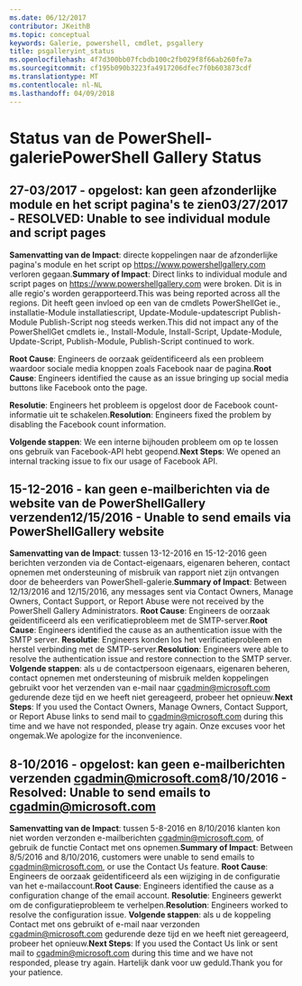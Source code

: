 ```yaml
---
ms.date: 06/12/2017
contributor: JKeithB
ms.topic: conceptual
keywords: Galerie, powershell, cmdlet, psgallery
title: psgalleryint_status
ms.openlocfilehash: 4f7d300bb07fcbdb100c2fb029f8f66ab260fe7a
ms.sourcegitcommit: cf195b090b3223fa4917206dfec7f0b603873cdf
ms.translationtype: MT
ms.contentlocale: nl-NL
ms.lasthandoff: 04/09/2018
---
```

<a name="powershell-gallery-status"></a><span data-ttu-id="55b98-103">Status van de PowerShell-galerie</span><span class="sxs-lookup"><span data-stu-id="55b98-103">PowerShell Gallery Status</span></span>
=========================

## <a name="03272017---resolved-unable-to-see-individual-module-and-script-pages"></a><span data-ttu-id="55b98-104">27-03/2017 - opgelost: kan geen afzonderlijke module en het script pagina's te zien</span><span class="sxs-lookup"><span data-stu-id="55b98-104">03/27/2017 - RESOLVED: Unable to see individual module and script pages</span></span>

<span data-ttu-id="55b98-105">__Samenvatting van de Impact__: directe koppelingen naar de afzonderlijke pagina's module en het script op https://www.powershellgallery.com verloren gegaan.</span><span class="sxs-lookup"><span data-stu-id="55b98-105">__Summary of Impact__: Direct links to individual module and script pages on https://www.powershellgallery.com were broken.</span></span> <span data-ttu-id="55b98-106">Dit is in alle regio's worden gerapporteerd.</span><span class="sxs-lookup"><span data-stu-id="55b98-106">This was being reported across all the regions.</span></span> <span data-ttu-id="55b98-107">Dit heeft geen invloed op een van de cmdlets PowerShellGet ie., installatie-Module installatiescript, Update-Module-updatescript Publish-Module Publish-Script nog steeds werken.</span><span class="sxs-lookup"><span data-stu-id="55b98-107">This did not impact any of the PowerShellGet cmdlets ie., Install-Module, Install-Script, Update-Module, Update-Script, Publish-Module, Publish-Script continued to work.</span></span>

<span data-ttu-id="55b98-108">__Root Cause__: Engineers de oorzaak geïdentificeerd als een probleem waardoor sociale media knoppen zoals Facebook naar de pagina.</span><span class="sxs-lookup"><span data-stu-id="55b98-108">__Root Cause__: Engineers identified the cause as an issue bringing up social media buttons like Facebook onto the page.</span></span>

<span data-ttu-id="55b98-109">__Resolutie__: Engineers het probleem is opgelost door de Facebook count-informatie uit te schakelen.</span><span class="sxs-lookup"><span data-stu-id="55b98-109">__Resolution__: Engineers fixed the problem by disabling the Facebook count information.</span></span>

<span data-ttu-id="55b98-110">__Volgende stappen__: We een interne bijhouden probleem om op te lossen ons gebruik van Facebook-API hebt geopend.</span><span class="sxs-lookup"><span data-stu-id="55b98-110">__Next Steps__: We opened an internal tracking issue to fix our usage of Facebook API.</span></span>

## <a name="12152016---unable-to-send-emails-via-powershellgallery-website"></a><span data-ttu-id="55b98-111">15-12-2016 - kan geen e-mailberichten via de website van de PowerShellGallery verzenden</span><span class="sxs-lookup"><span data-stu-id="55b98-111">12/15/2016 - Unable to send emails via PowerShellGallery website</span></span>

<span data-ttu-id="55b98-112">__Samenvatting van de Impact__: tussen 13-12-2016 en 15-12-2016 geen berichten verzonden via de Contact-eigenaars, eigenaren beheren, contact opnemen met ondersteuning of misbruik van rapport niet zijn ontvangen door de beheerders van PowerShell-galerie.</span><span class="sxs-lookup"><span data-stu-id="55b98-112">__Summary of Impact__: Between 12/13/2016 and 12/15/2016, any messages sent via Contact Owners, Manage Owners, Contact Support, or Report Abuse were not received by the PowerShell Gallery Administrators.</span></span>
<span data-ttu-id="55b98-113">__Root Cause__: Engineers de oorzaak geïdentificeerd als een verificatieprobleem met de SMTP-server.</span><span class="sxs-lookup"><span data-stu-id="55b98-113">__Root Cause__: Engineers identified the cause as an authentication issue with the SMTP server.</span></span>
<span data-ttu-id="55b98-114">__Resolutie__: Engineers konden los het verificatieprobleem en herstel verbinding met de SMTP-server.</span><span class="sxs-lookup"><span data-stu-id="55b98-114">__Resolution__: Engineers were able to resolve the authentication issue and restore connection to the SMTP server.</span></span>
<span data-ttu-id="55b98-115">__Volgende stappen__: als u de contactpersoon eigenaars, eigenaren beheren, contact opnemen met ondersteuning of misbruik melden koppelingen gebruikt voor het verzenden van e-mail naar cgadmin@microsoft.com gedurende deze tijd en we heeft niet gereageerd, probeer het opnieuw.</span><span class="sxs-lookup"><span data-stu-id="55b98-115">__Next Steps__: If you used the Contact Owners, Manage Owners, Contact Support, or Report Abuse links to send mail to cgadmin@microsoft.com during this time and we have not responded, please try again.</span></span> <span data-ttu-id="55b98-116">Onze excuses voor het ongemak.</span><span class="sxs-lookup"><span data-stu-id="55b98-116">We apologize for the inconvenience.</span></span>


## <a name="8102016---resolved-unable-to-send-emails-to-cgadminmicrosoftcom"></a><span data-ttu-id="55b98-117">8-10/2016 - opgelost: kan geen e-mailberichten verzenden cgadmin@microsoft.com</span><span class="sxs-lookup"><span data-stu-id="55b98-117">8/10/2016 - Resolved: Unable to send emails to cgadmin@microsoft.com</span></span>
<span data-ttu-id="55b98-118">__Samenvatting van de Impact__: tussen 5-8-2016 en 8/10/2016 klanten kon niet worden verzonden e-mailberichten cgadmin@microsoft.com, of gebruik de functie Contact met ons opnemen.</span><span class="sxs-lookup"><span data-stu-id="55b98-118">__Summary of Impact__: Between 8/5/2016 and 8/10/2016, customers were unable to send emails to cgadmin@microsoft.com, or use the Contact Us feature.</span></span>
<span data-ttu-id="55b98-119">__Root Cause__: Engineers de oorzaak geïdentificeerd als een wijziging in de configuratie van het e-mailaccount.</span><span class="sxs-lookup"><span data-stu-id="55b98-119">__Root Cause__: Engineers identified the cause as a configuration change of the email account.</span></span>
<span data-ttu-id="55b98-120">__Resolutie__: Engineers gewerkt om de configuratieprobleem te verhelpen.</span><span class="sxs-lookup"><span data-stu-id="55b98-120">__Resolution__: Engineers worked to resolve the configuration issue.</span></span>
<span data-ttu-id="55b98-121">__Volgende stappen__: als u de koppeling Contact met ons gebruikt of e-mail naar verzonden cgadmin@microsoft.com gedurende deze tijd en we heeft niet gereageerd, probeer het opnieuw.</span><span class="sxs-lookup"><span data-stu-id="55b98-121">__Next Steps__: If you used the Contact Us link or sent mail to cgadmin@microsoft.com during this time and we have not responded, please try again.</span></span> <span data-ttu-id="55b98-122">Hartelijk dank voor uw geduld.</span><span class="sxs-lookup"><span data-stu-id="55b98-122">Thank you for your patience.</span></span>